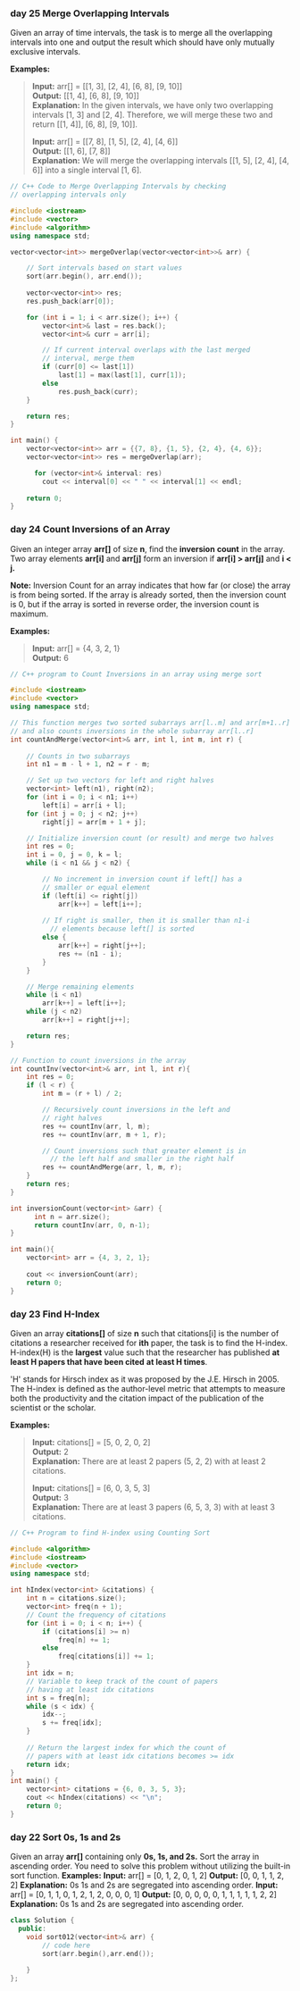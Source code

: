 ### day 25  Merge Overlapping Intervals

Given an array of time intervals, the task is to merge all the overlapping intervals into one and output the result which should have only mutually exclusive intervals.

****Examples:****

> ****Input:**** arr[] = [[1, 3], [2, 4], [6, 8], [9, 10]]  
> ****Output:**** [[1, 4], [6, 8], [9, 10]]  
> ****Explanation:**** In the given intervals, we have only two overlapping intervals [1, 3] and [2, 4]. Therefore, we will merge these two and return [[1, 4]], [6, 8], [9, 10]].
> 
> ****Input:**** arr[] = [[7, 8], [1, 5], [2, 4], [4, 6]]  
> ****Output:**** [[1, 6], [7, 8]]  
> ****Explanation:**** We will merge the overlapping intervals [[1, 5], [2, 4], [4, 6]] into a single interval [1, 6].

```cpp
// C++ Code to Merge Overlapping Intervals by checking 
// overlapping intervals only

#include <iostream>
#include <vector>
#include <algorithm>
using namespace std;

vector<vector<int>> mergeOverlap(vector<vector<int>>& arr) {

    // Sort intervals based on start values
    sort(arr.begin(), arr.end());
  
    vector<vector<int>> res;
    res.push_back(arr[0]);

    for (int i = 1; i < arr.size(); i++) {
        vector<int>& last = res.back();
        vector<int>& curr = arr[i];

        // If current interval overlaps with the last merged
        // interval, merge them 
        if (curr[0] <= last[1]) 
            last[1] = max(last[1], curr[1]);
        else 
            res.push_back(curr);
    }

    return res;
}

int main() {
    vector<vector<int>> arr = {{7, 8}, {1, 5}, {2, 4}, {4, 6}};
    vector<vector<int>> res = mergeOverlap(arr);

      for (vector<int>& interval: res) 
        cout << interval[0] << " " << interval[1] << endl;
 
    return 0;
}
```

### day 24  Count Inversions of an Array

Given an integer array ****arr[]**** of size ****n****, find the ****inversion**** ****count**** in the array. Two array elements ****arr[i]**** and ****arr[j]**** form an inversion if ****arr[i] > arr[j]**** and ****i < j.****

****Note:**** Inversion Count for an array indicates that how far (or close) the array is from being sorted. If the array is already sorted, then the inversion count is 0, but if the array is sorted in reverse order, the inversion count is maximum. 

****Examples:**** 

> ****Input:**** arr[] = {4, 3, 2, 1}  
> ****Output:**** 6

```cpp
// C++ program to Count Inversions in an array using merge sort

#include <iostream>
#include <vector>
using namespace std;

// This function merges two sorted subarrays arr[l..m] and arr[m+1..r] 
// and also counts inversions in the whole subarray arr[l..r]
int countAndMerge(vector<int>& arr, int l, int m, int r) {
  
    // Counts in two subarrays
    int n1 = m - l + 1, n2 = r - m;

    // Set up two vectors for left and right halves
    vector<int> left(n1), right(n2);
    for (int i = 0; i < n1; i++)
        left[i] = arr[i + l];
    for (int j = 0; j < n2; j++)
        right[j] = arr[m + 1 + j];

    // Initialize inversion count (or result) and merge two halves
    int res = 0;
    int i = 0, j = 0, k = l;
    while (i < n1 && j < n2) {

        // No increment in inversion count if left[] has a 
        // smaller or equal element
        if (left[i] <= right[j]) 
            arr[k++] = left[i++];
      
        // If right is smaller, then it is smaller than n1-i 
          // elements because left[] is sorted
        else {
            arr[k++] = right[j++];
            res += (n1 - i);
        }
    }

    // Merge remaining elements
    while (i < n1)
        arr[k++] = left[i++];
    while (j < n2)
        arr[k++] = right[j++];

    return res;
}

// Function to count inversions in the array
int countInv(vector<int>& arr, int l, int r){
    int res = 0;
    if (l < r) {
        int m = (r + l) / 2;

        // Recursively count inversions in the left and 
        // right halves
        res += countInv(arr, l, m);
        res += countInv(arr, m + 1, r);

        // Count inversions such that greater element is in 
          // the left half and smaller in the right half
        res += countAndMerge(arr, l, m, r);
    }
    return res;
}

int inversionCount(vector<int> &arr) {
      int n = arr.size();
      return countInv(arr, 0, n-1);
}

int main(){
    vector<int> arr = {4, 3, 2, 1};
    
    cout << inversionCount(arr);
    return 0;
}
```

### day 23 Find H-Index

Given an array ****citations[]**** of size ****n**** such that citations[i] is the number of citations a researcher received for ****ith**** paper, the task is to find the H-index. H-index(H) is the ****largest**** value such that the researcher has published ****at least H papers that have been cited**** ****at least H times****.

'H' stands for Hirsch index as it was proposed by the J.E. Hirsch in 2005. The H-index is defined as the author-level metric that attempts to measure both the productivity and the citation impact of the publication of the scientist or the scholar.

****Examples:****

> ****Input:**** citations[] = [5, 0, 2, 0, 2]  
> ****Output:**** 2  
> ****Explanation:**** There are at least 2 papers (5, 2, 2) with at least 2 citations.
> 
> ****Input:**** citations[] = [6, 0, 3, 5, 3]  
> ****Output:**** 3  
> ****Explanation:**** There are at least 3 papers (6, 5, 3, 3) with at least 3 citations.

```cpp
// C++ Program to find H-index using Counting Sort

#include <algorithm>
#include <iostream>
#include <vector>
using namespace std;

int hIndex(vector<int> &citations) {
    int n = citations.size();
    vector<int> freq(n + 1);
    // Count the frequency of citations
    for (int i = 0; i < n; i++) {
        if (citations[i] >= n)
            freq[n] += 1;
        else
            freq[citations[i]] += 1;
    }
    int idx = n;
    // Variable to keep track of the count of papers
    // having at least idx citations
    int s = freq[n]; 
    while (s < idx) {
        idx--;
        s += freq[idx];
    }
  
    // Return the largest index for which the count of 
    // papers with at least idx citations becomes >= idx
    return idx;
}
int main() {
    vector<int> citations = {6, 0, 3, 5, 3};
    cout << hIndex(citations) << "\n";
    return 0;
}
```
### day 22 Sort 0s, 1s and 2s

Given an array **arr[]** containing only **0s, 1s, and 2s.** Sort the array in ascending order.
You need to solve this problem without utilizing the built-in sort function.
**Examples:**
**Input:** arr[] = [0, 1, 2, 0, 1, 2]
**Output:** [0, 0, 1, 1, 2, 2]
**Explanation:** 0s 1s and 2s are segregated into ascending order.
**Input:** arr[] = [0, 1, 1, 0, 1, 2, 1, 2, 0, 0, 0, 1]
**Output:** [0, 0, 0, 0, 0, 1, 1, 1, 1, 1, 2, 2]
**Explanation:** 0s 1s and 2s are segregated into ascending order.

```cpp
class Solution {
  public:
    void sort012(vector<int>& arr) {
        // code here
        sort(arr.begin(),arr.end());
        
    }
};
```
